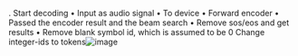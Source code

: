 . Start decoding
	• Input as audio signal
	• To device
	• Forward encoder
	• Passed the encoder result and the beam search
	• Remove sos/eos and get results
	• Remove blank symbol id, which is assumed to be 0
Change integer-ids to tokens![image](https://user-images.githubusercontent.com/7940799/147090445-90452122-09a4-43bf-957c-4af72bc0193b.png)
